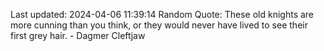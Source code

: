Last updated: 2024-04-06 11:39:14
Random Quote: These old knights are more cunning than you think, or they would never have lived to see their first grey hair.  -  Dagmer Cleftjaw